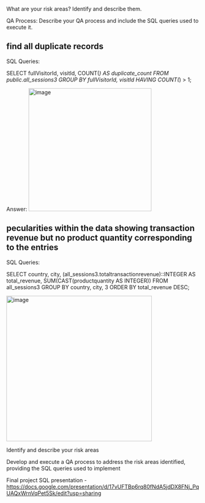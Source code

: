 What are your risk areas? Identify and describe them.




QA Process:
Describe your QA process and include the SQL queries used to execute it.


## find all duplicate records

SQL Queries:

SELECT fullVisitorId, visitId, COUNT(*) AS duplicate_count
FROM public.all_sessions3
GROUP BY fullVisitorId, visitId
HAVING COUNT(*) > 1;


Answer:
<img width="321" alt="image" src="https://github.com/gu12934/SQL-Project-LHL/assets/36687057/3bc23a84-d061-4585-b08e-1e2927a83a52">


## pecularities within the data showing transaction revenue but no product quantity corresponding to the entries

SQL Queries:

SELECT country, city, (all_sessions3.totaltransactionrevenue)::INTEGER AS total_revenue, SUM(CAST(productquantity AS INTEGER))
FROM all_sessions3
GROUP BY country, city, 3
ORDER BY total_revenue DESC;



<img width="380" alt="image" src="https://github.com/gu12934/SQL-Project-LHL/assets/36687057/93dded01-2e3a-4f3d-9924-edc2d7c2ba4f">




Identify and describe your risk areas

Develop and execute a QA process to address the risk areas identified, providing the SQL queries used to implement

Final project SQL presentation - https://docs.google.com/presentation/d/17vUFTBp6rq80fNdA5jdDX8FNj_PqUAQxWrnVqPet5Sk/edit?usp=sharing
